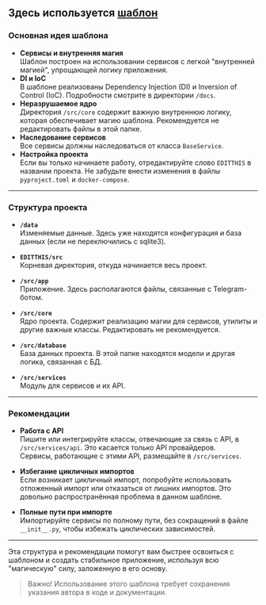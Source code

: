 ## Здесь используется [шаблон](https://github.com/Yooshyasha/SampleTelegramBot)

### Основная идея шаблона
- **Сервисы и внутренняя магия**  
  Шаблон построен на использовании сервисов с легкой "внутренней магией", упрощающей логику приложения.
- **DI и IoC**  
  В шаблоне реализованы Dependency Injection (DI) и Inversion of Control (IoC). Подробности смотрите в директории `/docs`.
- **Неразрушаемое ядро**  
  Директория `/src/core` содержит важную внутреннюю логику, которая обеспечивает магию шаблона. Рекомендуется не редактировать файлы в этой папке.
- **Наследование сервисов**  
  Все сервисы должны наследоваться от класса `BaseService`.
- **Настройка проекта**  
  Если вы только начинаете работу, отредактируйте слово `EDITTHIS` в названии проекта. Не забудьте внести изменения в файлы `pyproject.toml` и `docker-compose`.

---

### Структура проекта

- **`/data`**  
  Изменяемые данные. Здесь уже находятся конфигурация и база данных (если не переключились с sqlite3).
  
- **`EDITTHIS/src`**  
  Корневая директория, откуда начинается весь проект.

- **`/src/app`**  
  Приложение. Здесь располагаются файлы, связанные с Telegram-ботом.

- **`/src/core`**  
  Ядро проекта. Содержит реализацию магии для сервисов, утилиты и другие важные классы. Редактировать не рекомендуется.

- **`/src/database`**  
  База данных проекта. В этой папке находятся модели и другая логика, связанная с БД.

- **`/src/services`**  
  Модуль для сервисов и их API.

---

### Рекомендации

- **Работа с API**  
  Пишите или интегрируйте классы, отвечающие за связь с API, в `/src/services/api`. Это касается только API провайдеров.  
  Сервисы, работающие с этими API, размещайте в `/src/services`.

- **Избегание цикличных импортов**  
  Если возникает цикличный импорт, попробуйте использовать отложенный импорт или отказаться от лишних импортов. Это довольно распространённая проблема в данном шаблоне.

- **Полные пути при импорте**  
  Импортируйте сервисы по полному пути, без сокращений в файле `__init__.py`, чтобы избежать циклических зависимостей.

---

Эта структура и рекомендации помогут вам быстрее освоиться с шаблоном и создать стабильное приложение, используя всю "магическую" силу, заложенную в его основу.

> Важно! Использование этого шаблона требует сохранения указания автора в коде и документации.
